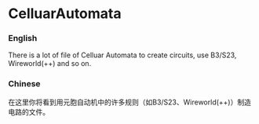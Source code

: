 # CelluarAutomata
### English
There is a lot of file of Celluar Automata to create circuits, use B3/S23, Wireworld(++) and so on.
### Chinese
在这里你将看到用元胞自动机中的许多规则（如B3/S23、Wireworld(++)）制造电路的文件。
